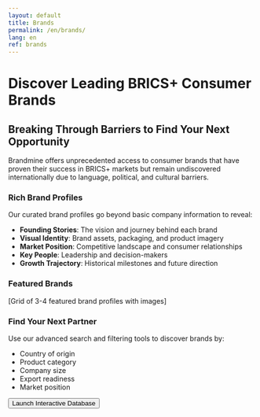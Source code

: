 ```yaml
---
layout: default
title: Brands
permalink: /en/brands/
lang: en
ref: brands
---
```


# Discover Leading BRICS+ Consumer Brands

## Breaking Through Barriers to Find Your Next Opportunity

Brandmine offers unprecedented access to consumer brands that have proven their success in BRICS+ markets but remain undiscovered internationally due to language, political, and cultural barriers.

### Rich Brand Profiles

Our curated brand profiles go beyond basic company information to reveal:

- **Founding Stories**: The vision and journey behind each brand
- **Visual Identity**: Brand assets, packaging, and product imagery
- **Market Position**: Competitive landscape and consumer relationships
- **Key People**: Leadership and decision-makers
- **Growth Trajectory**: Historical milestones and future direction

### Featured Brands

[Grid of 3-4 featured brand profiles with images]

### Find Your Next Partner

Use our advanced search and filtering tools to discover brands by:

- Country of origin
- Product category
- Company size
- Export readiness
- Market position

<div class="cta-container">
  <button id="database-button" class="btn-primary" onclick="trackButtonClick(this)">Launch Interactive Database</button>
  <div id="button-feedback" class="feedback-message" style="display: none; margin-top: 0.5rem; color: var(--primary-600);">
    Coming soon! We're working on this feature.
  </div>
</div>

<script>
  function trackButtonClick(button) {
    console.log('Database button clicked');
    
    // Show feedback message
    const feedback = document.getElementById('button-feedback');
    feedback.style.display = 'block';
    
    // Optional: Hide the message after a few seconds
    setTimeout(() => {
      feedback.style.display = 'none';
    }, 10000);
  }
</script>